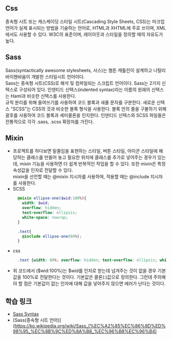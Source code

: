 ## Css  
  종속형 시트 또는 캐스케이딩 스타일 시트(Cascading Style Sheets, CSS)는 마크업 언어가 실제 표시되는 방법을 기술하는 언어로,
  HTML과 XHTML에 주로 쓰이며, XML에서도 사용할 수 있다. W3C의 표준이며, 레이아웃과 스타일을 정의할 때의 자유도가 높다.

## Sass  
  Sass(syntactically awesome stylesheets, 사스)는 햄튼 캐틀린이 설계하고 나탈리 바이첸바움이 개발한 스타일시트 언어이다.  
  Sass는 종속형 시트(CSS)로 해석 및 컴파일되는 스크립트 언어이다. Sass는 2가지 신택스로 구성되어 있다. 인덴티드 신택스(indented syntax)라는 이름의 원래의 신택스는 Haml과 비슷한 신택스를 사용한다.  
  규칙 분리를 위해 들여쓰기를 사용하여 코드 블록과 새줄 문자를 구분한다.
  새로운 신택스 "SCSS"는 CSS의 것과 비슷한 블록 형식을 사용한다. 블록 안의 줄을 구불하기 위해 괄호를 사용하여 코드 블록과 세미콜론을 인지한다.
  인덴티드 신택스와 SCSS 파일들은 전통적으로 각각 .sass, .scss 확장자를 가진다.


## Mixin  
  - 프로젝트를 하다보면 밑줄임을 표현하는 스타일, 버튼 스타일, 아이콘 스타일에 해당하는 클래스를 만들어 놓고 필요한 위치에 클래스를 추가로 넣어주는 경우가 있는데, mixin 기능을 사용하면 더 쉽게 반복적인 작업을 할 수 있다. 또한 mixin은 특정 속성값을 인자로 전달할 수 있다.  
  mixin을 선언할 때는 @mixin 지시자를 사용하며, 적용할 때는 @include 지시자를 사용한다.  
  - SCSS  
    ```scss  
      @mixin ellipse-one($wid:100%){
        width: $wid;
        overflow: hidden;
        text-overflow: ellipsis;
        white-space: nowrap;
      }

      .text{
        @include ellipse-one(80%);
      }
    ```  
  - css  
    ```css  
      .text {width: 80%; overflow: hidden; text-overflow: ellipsis; white-space: nowrap; }
    ```  
  - 위 코드에서 ($wid:100%)는 $wid를 인자로 받는데 넘겨주는 것이 없을 경우 기본값을 100%로 전달한다는 것이다.  기본값은 콜론(:)값으로 정의한다. 그런데 주의해야 할 점은 기본값이 없는 인자에 대해 값을 넣어주지 않으면 에러가 난다는 것이다.  


## 학습 링크  
  - [Sass Syntax](http://megaton111.cafe24.com/2017/01/13/sass-%EB%AC%B8%EB%B2%95-%EB%B6%88%EB%9F%AC%EC%98%A4%EA%B8%B0import-%EC%83%81%EC%86%8Dextend-%EB%AF%B9%EC%8A%A4%EC%9D%B8mixin/)  
  - [Sass(종속형 시트 언어)](https://ko.wikipedia.org/wiki/Sass_(%EC%A2%85%EC%86%8D%ED%98%95_%EC%8B%9C%ED%8A%B8_%EC%96%B8%EC%96%B4)
